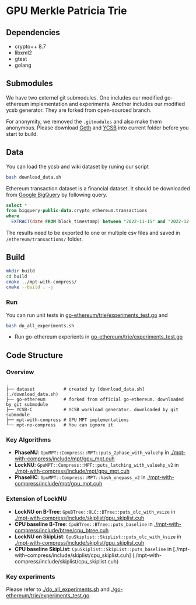 # GPU Merkle Patricia Trie
## Dependencies
* crypto++ 8.7
* libxml2
* gtest
* golang

## Submodules
We have two externel git submodules. One includes our modified go-ethereum implementation and experiments. Another includes our modified ycsb generator. They are forked from open-sourced branch. 

For anonymity, we removed the `.gitmodules` and also make them anonymous. Please download [Geth](https://anonymous.4open.science/r/Accelerating-Merkle-Patricia-Trie-with-GPU-Geth/) and [YCSB](https://anonymous.4open.science/r/Accelerating-Merkle-Patricia-Trie-with-GPU-YCSB/) into current folder before you start to build.
## Data
You can load the ycsb and wiki dataset by runing our script
```sh
bash download_data.sh
```
Ethereum transaction dataset is a financial dataset. It should be downloaded from [Google BigQuery](https://cloud.google.com/blog/products/data-analytics/ethereum-bigquery-public-dataset-smart-contract-analytics) by following query.
```sql
select *
from bigquery-public-data.crypto_ethereum.transactions 
where 
  EXTRACT(date FROM block_timestamp) between "2022-11-15" and "2022-12-29"
```
The results need to be exported to one or multiple csv files and saved in `/ethereum/transactions/` folder.
## Build
```sh
mkdir build
cd build
cmake ../mpt-with-compress/
cmake --build . -j
```
### Run
You can run unit tests in [go-ethereum/trie/experiments_test.go](./go-ethereum/trie/experiments_test.go) and 
``` sh
bash do_all_experiments.sh
```
* Run go-ethereum experients in [go-ethereum/trie/experiments_test.go](./go-ethereum/trie/experiments_test.go)

## Code Structure
### Overview
```
.
├── dataset           # created by [download_data.sh](./download_data.sh)
├── go-ethereum       # forked from official go-ethereum. downloaded by git submodule
├── YCSB-C            # YCSB workload generator. downloaded by git submodule
├── mpt-with-compress # GPU MPT implementations
└── mpt-no-compress   # You can ignore it
```
### Key Algorithms
* **PhaseNU**: `GpuMPT::Compress::MPT::puts_2phase_with_valuehp` in [./mpt-with-compress/include/mpt/gpu_mpt.cuh](./mpt-with-compress/include/mpt/gpu_mpt.cuh)
* **LockNU**: `GpuMPT::Compress::MPT::puts_latching_with_valuehp_v2` in [./mpt-with-compress/include/mpt/gpu_mpt.cuh](./mpt-with-compress/include/mpt/gpu_mpt.cuh)
* **PhaseHC**: `GpuMPT::Compress::MPT::hash_onepass_v2` in [./mpt-with-compress/include/mpt/gpu_mpt.cuh](./mpt-with-compress/include/mpt/gpu_mpt.cuh)
### Extension of LockNU
* **LockNU on B-Tree**: `GpuBTree::OLC::BTree::puts_olc_with_vsize` in [./mpt-with-compress/include/skiplist/gpu_skiplist.cuh](./mpt-with-compress/include/skiplist/gpu_skiplist.cuh)
* **CPU baseline B-Tree**: `CpuBTree::BTree::puts_baseline` in [./mpt-with-compress/include/btree/cpu_btree.cuh](./mpt-with-compress/include/btree/cpu_btree.cuh)
* **LockNU on SkipList**: `GpuSkiplist::SkipList::puts_olc_with_ksize` in [./mpt-with-compress/include/skiplist/gpu_skiplist.cuh](./mpt-with-compress/include/skiplist/gpu_skiplist.cuh)
* **CPU baseline SkipList**: `CpuSkiplist::SkipList::puts_baseline` in [./mpt-with-compress/include/skiplist/cpu_skiplist.cuh] (./mpt-with-compress/include/skiplist/cpu_skiplist.cuh)
### Key experiments
Please refer to [./do_all_experiments.sh](./do_all_experiments.sh) and [./go-ethereum/trie/experiments_test.go](./go-ethereum/trie/experiments_test.go).
